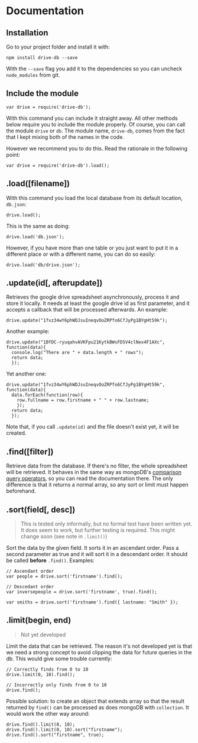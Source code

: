# Documentation



## Installation

Go to your project folder and install it with:

    npm install drive-db --save

With the `--save` flag you add it to the dependencies so you can uncheck `node_modules` from git.



## Include the module

    var drive = require('drive-db');

With this command you can include it straight away. All other methods below require you to include the module properly. Of course, you can call the module `drive` or `db`. The module name, `drive-db`, comes from the fact that I kept mixing both of the names in the code.

However we recommend you to do this. Read the rationale in the following point:

    var drive = require('drive-db').load();


## .load([filename])

With this command you load the local database from its default location, `db.json`:

    drive.load();

This is the same as doing:

    drive.load('db.json');

However, if you have more than one table or you just want to put it in a different place or with a different name, you can do so easily:

    drive.load('db/drive.json');



## .update(id[, afterupdate])

Retrieves the google drive spreadsheet asynchronously, process it and store it locally. It needs at least the google drive id as first parameter, and it accepts a callback that will be processed afterwards. An example:

    drive.update("1fvz34wY6phWDJsuIneqvOoZRPfo6CfJyPg1BYgHt59k");

Another example:

    drive.update("1BfDC-ryuqahvAVKFpu21KytkBWsFDSV4clNex4F1AXc", function(data){
      console.log("There are " + data.length + " rows");
      return data;
      });

Yet another one:

    drive.update("1fvz34wY6phWDJsuIneqvOoZRPfo6CfJyPg1BYgHt59k", function(data){
      data.forEach(function(row){
        row.fullname = row.firstname + " " + row.lastname;
        });
      return data;
      });

Note that, if you call `.update(id)` and the file doesn't exist yet, it will be created.


## .find([filter])

Retrieve data from the database. If there's no filter, the whole spreadsheet will be retrieved. It behaves in the same way as mongoDB's [comparison query operators](http://docs.mongodb.org/manual/reference/operator/query-comparison/), so you can read the documentation there. The only difference is that it returns a normal array, so any sort or limit must happen beforehand.



## .sort(field[, desc])

> This is tested only informally, but no formal test have been written yet. It does seem to work, but further testing is required. This might change soon (see note in `.limit()`)

Sort the data by the given field. It sorts it in an ascendant order. Pass a second parameter as true and it will sort it in a descendant order. It should be called **before** `.find()`. Examples:

    // Ascendant order
    var people = drive.sort('firstname').find();

    // Descedant order
    var inversepeople = drive.sort('firstname', true).find();

    var smiths = drive.sort('firstname').find({ lastname: "Smith" });



## .limit(begin, end)

> Not yet developed

Limit the data that can be retrieved. The reason it's not developed yet is that we need a strong concept to avoid clipping the data for future queries in the db. This would give some trouble currently:

    // Correctly finds from 0 to 10
    drive.limit(0, 10).find();

    // Incorrectly only finds from 0 to 10
    drive.find();

Possible solution: to create an object that extends array so that the result returned by `find()` can be processed as does mongoDB with `collection`. It would work the other way around:

    drive.find().limit(0, 10);
    drive.find().limit(0, 10).sort("firstname");
    drive.find().sort("firstname", true);

